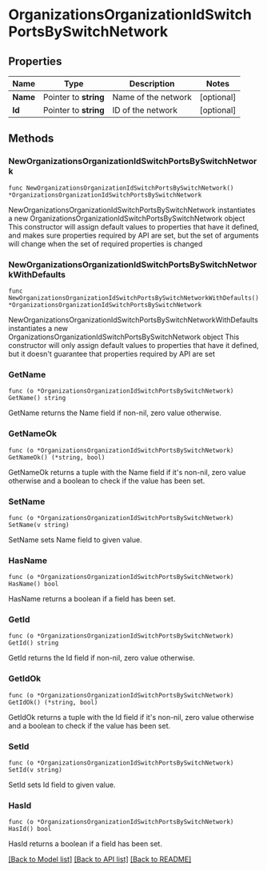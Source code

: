 # OrganizationsOrganizationIdSwitchPortsBySwitchNetwork

## Properties

Name | Type | Description | Notes
------------ | ------------- | ------------- | -------------
**Name** | Pointer to **string** | Name of the network | [optional] 
**Id** | Pointer to **string** | ID of the network | [optional] 

## Methods

### NewOrganizationsOrganizationIdSwitchPortsBySwitchNetwork

`func NewOrganizationsOrganizationIdSwitchPortsBySwitchNetwork() *OrganizationsOrganizationIdSwitchPortsBySwitchNetwork`

NewOrganizationsOrganizationIdSwitchPortsBySwitchNetwork instantiates a new OrganizationsOrganizationIdSwitchPortsBySwitchNetwork object
This constructor will assign default values to properties that have it defined,
and makes sure properties required by API are set, but the set of arguments
will change when the set of required properties is changed

### NewOrganizationsOrganizationIdSwitchPortsBySwitchNetworkWithDefaults

`func NewOrganizationsOrganizationIdSwitchPortsBySwitchNetworkWithDefaults() *OrganizationsOrganizationIdSwitchPortsBySwitchNetwork`

NewOrganizationsOrganizationIdSwitchPortsBySwitchNetworkWithDefaults instantiates a new OrganizationsOrganizationIdSwitchPortsBySwitchNetwork object
This constructor will only assign default values to properties that have it defined,
but it doesn't guarantee that properties required by API are set

### GetName

`func (o *OrganizationsOrganizationIdSwitchPortsBySwitchNetwork) GetName() string`

GetName returns the Name field if non-nil, zero value otherwise.

### GetNameOk

`func (o *OrganizationsOrganizationIdSwitchPortsBySwitchNetwork) GetNameOk() (*string, bool)`

GetNameOk returns a tuple with the Name field if it's non-nil, zero value otherwise
and a boolean to check if the value has been set.

### SetName

`func (o *OrganizationsOrganizationIdSwitchPortsBySwitchNetwork) SetName(v string)`

SetName sets Name field to given value.

### HasName

`func (o *OrganizationsOrganizationIdSwitchPortsBySwitchNetwork) HasName() bool`

HasName returns a boolean if a field has been set.

### GetId

`func (o *OrganizationsOrganizationIdSwitchPortsBySwitchNetwork) GetId() string`

GetId returns the Id field if non-nil, zero value otherwise.

### GetIdOk

`func (o *OrganizationsOrganizationIdSwitchPortsBySwitchNetwork) GetIdOk() (*string, bool)`

GetIdOk returns a tuple with the Id field if it's non-nil, zero value otherwise
and a boolean to check if the value has been set.

### SetId

`func (o *OrganizationsOrganizationIdSwitchPortsBySwitchNetwork) SetId(v string)`

SetId sets Id field to given value.

### HasId

`func (o *OrganizationsOrganizationIdSwitchPortsBySwitchNetwork) HasId() bool`

HasId returns a boolean if a field has been set.


[[Back to Model list]](../README.md#documentation-for-models) [[Back to API list]](../README.md#documentation-for-api-endpoints) [[Back to README]](../README.md)


